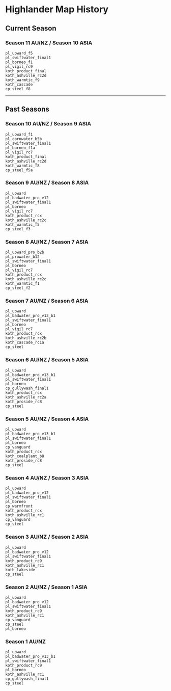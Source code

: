 # Highlander Map History

## Current Season
### Season 11 AU/NZ / Season 10 ASIA
```
pl_upward_f5
pl_swiftwater_final1
pl_borneo_f1
pl_vigil_rc9
koth_product_final
koth_ashville_rc2d
koth_warmtic_f9
koth_cascade
cp_steel_f8
```
---

## Past Seasons
### Season 10 AU/NZ / Season 9 ASIA
```
pl_upward_f1
pl_cornwater_b5b
pl_swiftwater_final1
pl_borneo_f1a
pl_vigil_rc7
koth_product_final
koth_ashville_rc2d
koth_warmtic_f8
cp_steel_f5a
```

### Season 9 AU/NZ / Season 8 ASIA
```
pl_upward
pl_badwater_pro_v12
pl_swiftwater_final1
pl_borneo
pl_vigil_rc7
koth_product_rcx
koth_ashville_rc2c
koth_warmtic_f5
cp_steel_f3
```

### Season 8 AU/NZ / Season 7 ASIA
```
pl_upward_pro_b2b
pl_prowater_b12
pl_swiftwater_final1
pl_borneo
pl_vigil_rc7
koth_product_rcx
koth_ashville_rc2c
koth_warmtic_f1
cp_steel_f2
```

### Season 7 AU/NZ / Season 6 ASIA
```
pl_upward
pl_badwater_pro_v13_b1
pl_swiftwater_final1
pl_borneo
pl_vigil_rc7
koth_product_rcx
koth_ashville_rc2b
koth_cascade_rc1a
cp_steel
```

### Season 6 AU/NZ / Season 5 ASIA
```
pl_upward
pl_badwater_pro_v13_b1
pl_swiftwater_final1
pl_borneo
cp_gullywash_final1
koth_product_rcx
koth_ashville_rc2a
koth_proside_rc8
cp_steel
```

### Season 5 AU/NZ / Season 4 ASIA
```
pl_upward
pl_badwater_pro_v13_b1
pl_swiftwater_final1
pl_borneo
cp_vanguard
koth_product_rcx
koth_coalplant_b8
koth_proside_rc8
cp_steel
```

### Season 4 AU/NZ / Season 3 ASIA
```
pl_upward
pl_badwater_pro_v12
pl_swiftwater_final1
pl_borneo
cp_warmfront
koth_product_rcx
koth_ashville_rc1
cp_vanguard
cp_steel
```

### Season 3 AU/NZ / Season 2 ASIA
```
pl_upward
pl_badwater_pro_v12
pl_swiftwater_final1
koth_product_rc9
koth_ashville_rc1
koth_lakeside
cp_steel
```

### Season 2 AU/NZ / Season 1 ASIA
```
pl_upward
pl_badwater_pro_v12
pl_swiftwater_final1
koth_product_rc9
koth_ashville_rc1
cp_vanguard
cp_steel
pl_borneo
```

### Season 1 AU/NZ
```
pl_upward
pl_badwater_pro_v13_b1
pl_swiftwater_final1
koth_product_rc9
pl_borneo
koth_ashville_rc1
cp_gullywash_final1
cp_steel
```